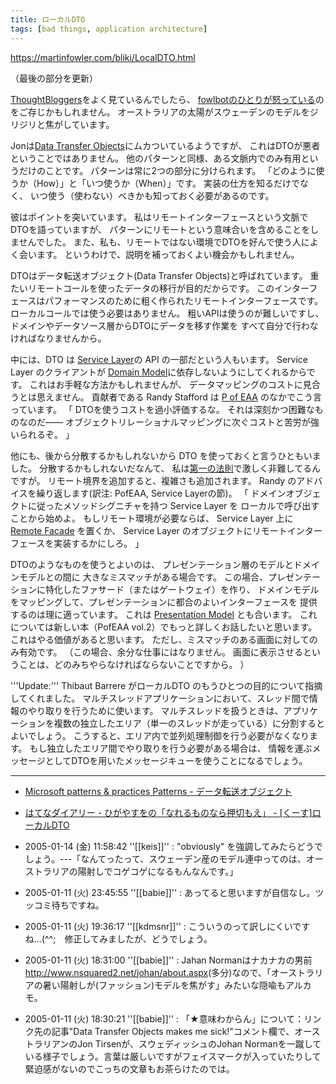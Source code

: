 ```yaml
---
title: ローカルDTO
tags: [bad things, application architecture]
---
```


https://martinfowler.com/bliki/LocalDTO.html

（最後の部分を更新）

[ThoughtBloggers](http://blogs.thoughtworks.com/)をよく見ているんでしたら、
[fowlbotのひとりが怒っている](http://blogs.codehaus.org/people/tirsen/archives/000859_data_transfer_objects_makes_me_sick.html)のをご存じかもしれません。
オーストラリアの太陽がスウェーデンのモデルをジリジリと焦がしています。

Jonは[Data Transfer Objects](https://martinfowler.com/eaaCatalog/dataTransferObject.html)にムカついているようですが、
これはDTOが悪者ということではありません。
他のパターンと同様、ある文脈内でのみ有用というだけのことです。
パターンは常に2つの部分に分けられます。
「どのように使うか（How）」と「いつ使うか（When）」です。
実装の仕方を知るだけでなく、
いつ使う（使わない）べきかも知っておく必要があるのです。

彼はポイントを突いています。
私はリモートインターフェースという文脈でDTOを語っていますが、
パターンにリモートという意味合いを含めることをしませんでした。
また、私も、リモートではない環境でDTOを好んで使う人によく会います。
というわけで、説明を補っておくよい機会かもしれません。

DTOはデータ転送オブジェクト(Data Transfer Objects)と呼ばれています。
重たいリモートコールを使ったデータの移行が目的だからです。
このインターフェースはパフォーマンスのために粗く作られたリモートインターフェースです。
ローカルコールでは使う必要はありません。
粗いAPIは使うのが難しいですし、
ドメインやデータソース層からDTOにデータを移す作業を
すべて自分で行わなければなりませんから。

中には、DTO は [Service Layer](https://martinfowler.com/eaaCatalog/serviceLayer.html)の API の一部だという人もいます。
Service Layer のクライアントが [Domain Model](https://martinfowler.com/eaaCatalog/domainModel.html)に依存しないようにしてくれるからです。
これはお手軽な方法かもしれませんが、
データマッピングのコストに見合うとは思えません。
貢献者である Randy Stafford は [P of EAA](https://martinfowler.com/books.html#eaa) のなかでこう言っています。
「
DTOを使うコストを過小評価するな。
それは深刻かつ困難なものなのだ——
オブジェクトリレーショナルマッピングに次ぐコストと苦労が強いられるぞ。
」


他にも、後から分散するかもしれないから DTO を使っておくと言うひともいました。
分散するかもしれないだなんて、
私は[第一の法則](/FirstLaw)で激しく非難してるんですが。
リモート境界を追加すると、複雑さも追加されます。
Randy のアドバイスを繰り返します(訳注: PofEAA, Service Layerの節)。
「
ドメインオブジェクトに従ったメソッドシグニチャを持つ Service Layer を
ローカルで呼び出すことから始めよ。
もしリモート環境が必要ならば、
Service Layer 上に [Remote Facade](https://martinfowler.com/eaaCatalog/remoteFacade.html) を置くか、
Service Layer のオブジェクトにリモートインターフェースを実装するかにしろ。
」

DTOのようなものを使うとよいのは、
プレゼンテーション層のモデルとドメインモデルとの間に
大きなミスマッチがある場合です。
この場合、プレゼンテーションに特化したファサード（またはゲートウェイ）を作り、
ドメインモデルをマッピングして、プレゼンテーションに都合のよいインターフェースを
提供するのは理に適っています。
これは [Presentation Model](https://martinfowler.com/eaaDev/PresentationModel.html) とも合います。
これについては新しい本（PofEAA vol.2）でもっと詳しくお話したいと思います。
これはやる価値があると思います。
ただし、ミスマッチのある画面に対してのみ有効です。
（この場合、余分な仕事にはなりません。
画面に表示させるということは、どのみちやらなければならないことですから。
）

'''Update:''' Thibaut Barrere がローカルDTO のもうひとつの目的について指摘してくれました。
マルチスレッドアプリケーションにおいて、スレッド間で情報のやり取りを行うために使います。
マルチスレッドを扱うときは、アプリケーションを複数の独立したエリア（単一のスレッドが走っている）に分割するとよいでしょう。
こうすると、エリア内で並列処理制御を行う必要がなくなります。
もし独立したエリア間でやり取りを行う必要がある場合は、
情報を運ぶメッセージとしてDTOを用いたメッセージキューを使うことになるでしょう。

-----

* [Microsoft patterns & practices Patterns - データ転送オブジェクト](http://www.microsoft.com/japan/msdn/practices/type/Patterns/enterprise/DesDTO.asp)
* [はてなダイアリー - ひがやすをの「なれるものなら押切もえ」 - [くーす]ローカルDTO](http://d.hatena.ne.jp/higayasuo/20041207#1102379088)


* 2005-01-14 (金) 11:58:42 ''[[keis]]'' : "obviously" を強調してみたらどうでしょう。---「なんてったって、スウェーデン産のモデル連中ってのは、オーストラリアの陽射しでコゲコゲになるもんなんです。」
* 2005-01-11 (火) 23:45:55 ''[[babie]]'' : あってると思いますが自信なし。ツッコミ待ちですね。
* 2005-01-11 (火) 19:36:17 ''[[kdmsnr]]'' : こういうのって訳しにくいですね...(^^;　修正してみましたが、どうでしょう。
* 2005-01-11 (火) 18:31:00 ''[[babie]]'' : Jahan Normanはナカナカの男前<http://www.nsquared2.net/johan/about.aspx>(多分)なので、「オーストラリアの暑い陽射しが(ファッション)モデルを焦がす」みたいな隠喩もアルカモ。
* 2005-01-11 (火) 18:30:21 ''[[babie]]'' : 「★意味わからん」について：リンク先の記事"Data Transfer Objects makes me sick!"コメント欄で、オーストラリアンのJon Tirsenが、スウェディッシュのJohan Normanを一蹴している様子でしょう。言葉は厳しいですがフェイスマークが入っていたりして緊迫感がないのでこっちの文章もお茶らけたのでは。
